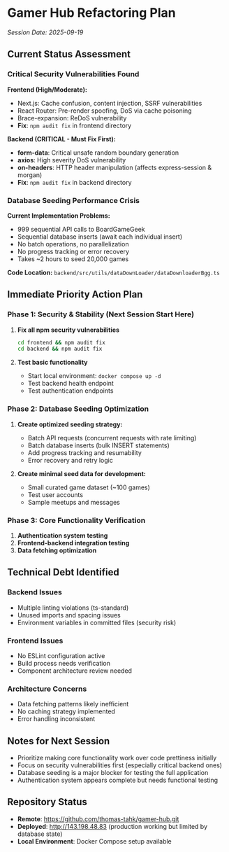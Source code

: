 # Gamer Hub Refactoring Plan
*Session Date: 2025-09-19*

## Current Status Assessment

### Critical Security Vulnerabilities Found

**Frontend (High/Moderate):**
- Next.js: Cache confusion, content injection, SSRF vulnerabilities
- React Router: Pre-render spoofing, DoS via cache poisoning
- Brace-expansion: ReDoS vulnerability
- **Fix**: `npm audit fix` in frontend directory

**Backend (CRITICAL - Must Fix First):**
- **form-data**: Critical unsafe random boundary generation
- **axios**: High severity DoS vulnerability
- **on-headers**: HTTP header manipulation (affects express-session & morgan)
- **Fix**: `npm audit fix` in backend directory

### Database Seeding Performance Crisis

**Current Implementation Problems:**
- 999 sequential API calls to BoardGameGeek
- Sequential database inserts (await each individual insert)
- No batch operations, no parallelization
- No progress tracking or error recovery
- Takes ~2 hours to seed 20,000 games

**Code Location:** `backend/src/utils/dataDownLoader/dataDownloaderBgg.ts`

## Immediate Priority Action Plan

### Phase 1: Security & Stability (Next Session Start Here)
1. **Fix all npm security vulnerabilities**
   ```bash
   cd frontend && npm audit fix
   cd backend && npm audit fix
   ```

2. **Test basic functionality**
   - Start local environment: `docker compose up -d`
   - Test backend health endpoint
   - Test authentication endpoints

### Phase 2: Database Seeding Optimization
1. **Create optimized seeding strategy:**
   - Batch API requests (concurrent requests with rate limiting)
   - Batch database inserts (bulk INSERT statements)
   - Add progress tracking and resumability
   - Error recovery and retry logic

2. **Create minimal seed data for development:**
   - Small curated game dataset (~100 games)
   - Test user accounts
   - Sample meetups and messages

### Phase 3: Core Functionality Verification
1. **Authentication system testing**
2. **Frontend-backend integration testing**
3. **Data fetching optimization**

## Technical Debt Identified

### Backend Issues
- Multiple linting violations (ts-standard)
- Unused imports and spacing issues
- Environment variables in committed files (security risk)

### Frontend Issues
- No ESLint configuration active
- Build process needs verification
- Component architecture review needed

### Architecture Concerns
- Data fetching patterns likely inefficient
- No caching strategy implemented
- Error handling inconsistent

## Notes for Next Session

- Prioritize making core functionality work over code prettiness initially
- Focus on security vulnerabilities first (especially critical backend ones)
- Database seeding is a major blocker for testing the full application
- Authentication system appears complete but needs functional testing

## Repository Status
- **Remote**: https://github.com/thomas-tahk/gamer-hub.git
- **Deployed**: http://143.198.48.83 (production working but limited by database state)
- **Local Environment**: Docker Compose setup available
